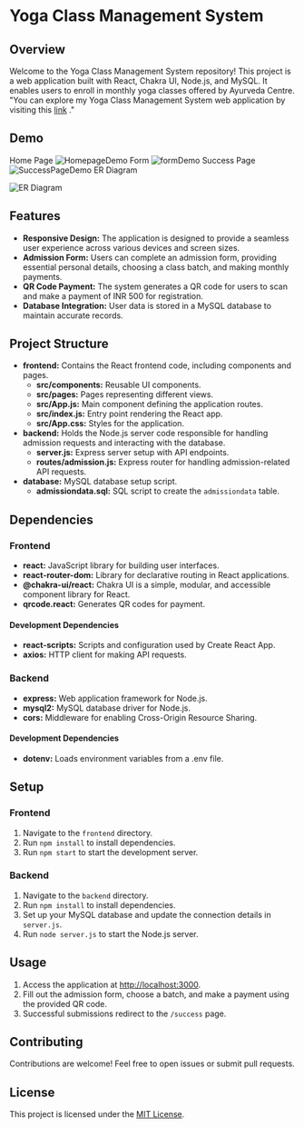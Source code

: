 
# Yoga Class Management System

## Overview
Welcome to the Yoga Class Management System repository! This project is a web application built with React, Chakra UI, Node.js, and MySQL. It enables users to enroll in monthly yoga classes offered by Ayurveda Centre. "You can explore my Yoga Class Management System web application by visiting this [link](https://yoga-class-googleform.onrender.com)
."

## Demo
Home Page
![HomepageDemo](https://drive.google.com/uc?export=view&id=161dRX8U2JJEr3nxtg4jmOyDIxewOph-6)
Form
![formDemo](https://drive.google.com/uc?export=view&id=1iQgDKA8MQ5kWY2McXK9D0wCCfI2Ff1Q1)
Success Page
![SuccessPageDemo](https://drive.google.com/uc?export=view&id=1XlWnqFnqzXJtWCk-0yr56LhAXnJdf0Dx)
ER Diagram

![ER Diagram](https://drive.google.com/uc?export=view&id=1Yw1wvGIow84TE2iTPXi9aC5nDLh6v1g9)

## Features
- **Responsive Design:** The application is designed to provide a seamless user experience across various devices and screen sizes.
- **Admission Form:** Users can complete an admission form, providing essential personal details, choosing a class batch, and making monthly payments.
- **QR Code Payment:** The system generates a QR code for users to scan and make a payment of INR 500 for registration.
- **Database Integration:** User data is stored in a MySQL database to maintain accurate records.

## Project Structure
- **frontend:** Contains the React frontend code, including components and pages.
  - **src/components:** Reusable UI components.
  - **src/pages:** Pages representing different views.
  - **src/App.js:** Main component defining the application routes.
  - **src/index.js:** Entry point rendering the React app.
  - **src/App.css:** Styles for the application.
- **backend:** Holds the Node.js server code responsible for handling admission requests and interacting with the database.
  - **server.js:** Express server setup with API endpoints.
  - **routes/admission.js:** Express router for handling admission-related API requests.
- **database:** MySQL database setup script.
  - **admissiondata.sql:** SQL script to create the `admissiondata` table.

## Dependencies

### Frontend
- **react:** JavaScript library for building user interfaces.
- **react-router-dom:** Library for declarative routing in React applications.
- **@chakra-ui/react:** Chakra UI is a simple, modular, and accessible component library for React.
- **qrcode.react:** Generates QR codes for payment.

#### Development Dependencies
- **react-scripts:** Scripts and configuration used by Create React App.
- **axios:** HTTP client for making API requests.

### Backend
- **express:** Web application framework for Node.js.
- **mysql2:** MySQL database driver for Node.js.
- **cors:** Middleware for enabling Cross-Origin Resource Sharing.

#### Development Dependencies
- **dotenv:** Loads environment variables from a .env file.

## Setup

### Frontend
1. Navigate to the `frontend` directory.
2. Run `npm install` to install dependencies.
3. Run `npm start` to start the development server.

### Backend
1. Navigate to the `backend` directory.
2. Run `npm install` to install dependencies.
3. Set up your MySQL database and update the connection details in `server.js`.
4. Run `node server.js` to start the Node.js server.

## Usage
1. Access the application at [http://localhost:3000](http://localhost:3000).
2. Fill out the admission form, choose a batch, and make a payment using the provided QR code.
3. Successful submissions redirect to the `/success` page.

## Contributing
Contributions are welcome! Feel free to open issues or submit pull requests.

## License
This project is licensed under the [MIT License](LICENSE).



